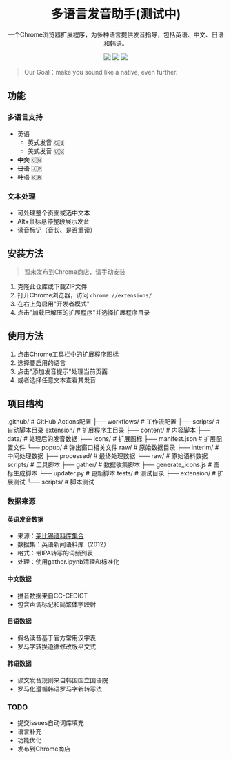 



<p align="center">
    <h1 align="center" >多语言发音助手(测试中)</h1>
    <p align="center"> 一个Chrome浏览器扩展程序，为多种语言提供发音指导，包括英语、中文、日语和韩语。</p>
        <p align="center">
          <a target="_blank" href="https://www.python.org/downloads/" title="Python version"><img src="https://img.shields.io/badge/python-%3E=_3.10-green.svg"></a>
          <a target="_blank" href="LICENSE" title="License: MIT"><img src="https://img.shields.io/badge/License-MIT-blue.svg"></a>
          <a target="_blank" href="https://chrome.google.com/webstore/detail/multilingual-pronunciation-assistant/your-extension-id" title="Chrome Extension"><img src="https://img.shields.io/badge/Chrome-Extension-orange.svg"></a>
</p>


> Our Goal：make you sound like a native, even further.



## 功能

### 多语言支持
  - 英语
    - 英式发音 🇬🇧
    - 美式发音 🇺🇸
  - ~~中文~~ 🇨🇳
  - ~~日语~~ 🇯🇵
  - ~~韩语~~ 🇰🇷


### 文本处理
  - 可处理整个页面或选中文本
  - Alt+鼠标悬停整段展示发音
  - 读音标记（音长、是否重读）


## 安装方法

> 暂未发布到Chrome商店，请手动安装

1. 克隆此仓库或下载ZIP文件
2. 打开Chrome浏览器，访问 `chrome://extensions/`
3. 在右上角启用"开发者模式"
4. 点击"加载已解压的扩展程序"并选择扩展程序目录

## 使用方法

1. 点击Chrome工具栏中的扩展程序图标
2. 选择要启用的语言
3. 点击"添加发音提示"处理当前页面
4. 或者选择任意文本查看其发音

## 项目结构
.github/ # GitHub Actions配置
├── workflows/ # 工作流配置
├── scripts/ # 自动脚本目录
extension/ # 扩展程序主目录
├── content/ # 内容脚本
├── data/ # 处理后的发音数据
├── icons/ # 扩展图标
├── manifest.json # 扩展配置文件
└── popup/ # 弹出窗口相关文件
raw/ # 原始数据目录
├── interim/ # 中间处理数据
├── processed/ # 最终处理数据
└── raw/ # 原始语料数据
scripts/ # 工具脚本
├── gather/ # 数据收集脚本
├── generate_icons.js # 图标生成脚本
└── updater.py # 更新脚本
tests/ # 测试目录
├── extension/ # 扩展测试
└── scripts/ # 脚本测试



### 数据来源

#### 英语发音数据
- 来源：[莱比锡语料库集合](https://wortschatz.uni-leipzig.de/en/download/English)
- 数据集：英语新闻语料库（2012）
- 格式：带IPA转写的词频列表
- 处理：使用gather.ipynb清理和标准化

#### 中文数据
- 拼音数据来自CC-CEDICT
- 包含声调标记和简繁体字映射

#### 日语数据
- 假名读音基于官方常用汉字表
- 罗马字转换遵循修改版平文式

#### 韩语数据
- 谚文发音规则来自韩国国立国语院
- 罗马化遵循韩语罗马字新转写法



### TODO

- 提交issues自动词库填充
- 语言补充
- 功能优化
- 发布到Chrome商店

